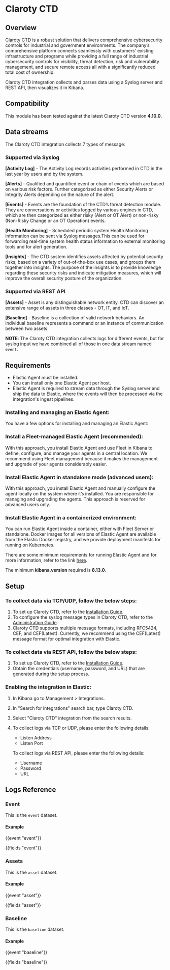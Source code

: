 # Claroty CTD

## Overview

[Claroty CTD](https://claroty.com/industrial-cybersecurity/ctd) is a robust solution that delivers comprehensive cybersecurity controls for industrial and government environments. The company’s comprehensive platform connects seamlessly with customers' existing infrastructure and programs while providing a full range of industrial cybersecurity controls for visibility, threat detection, risk and vulnerability management, and secure remote access all with a significantly reduced total cost of ownership.

Claroty CTD integration collects and parses data using a Syslog server and REST API, then visualizes it in Kibana.

## Compatibility

This module has been tested against the latest Claroty CTD version **4.10.0**.

## Data streams

The Claroty CTD integration collects 7 types of message:

### Supported via Syslog

**[Activity Log]** - The Activity Log records activities performed in CTD in the last year by users and by the system.

**[Alerts]** - Qualified and quantified event or chain of events which are based on various risk factors. Further categorized as either Security Alerts or Integrity Alerts depending on the nature of the alert.

**[Events]** - Events are the foundation of the CTD’s threat detection module. They are conversations or activities logged by various engines in CTD, which are then categorized as either risky (Alert or OT Alert) or non-risky (Non-Risky Change or an OT Operation) events.

**[Health Monitoring]** - Scheduled periodic system Health Monitoring information can be sent via Syslog messages.This can be used for forwarding real-time system health status information to external monitoring tools and for alert generation.

**[Insights]** - The CTD system identifies assets affected by potential security risks, based on a variety of out-of-the-box use cases, and groups them together into insights. The purpose of the insights is to provide knowledge regarding these security risks and indicate mitigation measures, which will improve the overall security posture of the organization.

### Supported via REST API

**[Assets]** - Asset is any distinguishable network entity. CTD can discover an extensive range of assets in three classes - OT, IT, and IoT.

**[Baseline]** - Baseline is a collection of valid network behaviors. An individual baseline represents a command or an instance of communication between two assets.

**NOTE**: The Claroty CTD integration collects logs for different events, but for syslog input we have combined all of those in one data stream named `event`.

## Requirements

- Elastic Agent must be installed.
- You can install only one Elastic Agent per host.
- Elastic Agent is required to stream data through the Syslog server and ship the data to Elastic, where the events will then be processed via the integration's ingest pipelines.

### Installing and managing an Elastic Agent:

You have a few options for installing and managing an Elastic Agent:

### Install a Fleet-managed Elastic Agent (recommended):

With this approach, you install Elastic Agent and use Fleet in Kibana to define, configure, and manage your agents in a central location. We recommend using Fleet management because it makes the management and upgrade of your agents considerably easier.

### Install Elastic Agent in standalone mode (advanced users):

With this approach, you install Elastic Agent and manually configure the agent locally on the system where it’s installed. You are responsible for managing and upgrading the agents. This approach is reserved for advanced users only.

### Install Elastic Agent in a containerized environment:

You can run Elastic Agent inside a container, either with Fleet Server or standalone. Docker images for all versions of Elastic Agent are available from the Elastic Docker registry, and we provide deployment manifests for running on Kubernetes.

There are some minimum requirements for running Elastic Agent and for more information, refer to the link [here](https://www.elastic.co/guide/en/fleet/current/elastic-agent-installation.html).

The minimum **kibana.version** required is **8.13.0**.

## Setup

### To collect data via TCP/UDP, follow the below steps:

1. To set up Claroty CTD, refer to the [Installation Guide](https://portal.claroty.com/prm/English/s/assets?id=696859).
2. To configure the syslog message types in Claroty CTD, refer to the [Administration Guide](https://portal.claroty.com/prm/English/s/assets?id=696857).
3. Claroty CTD supports multiple message formats, including RFC5424, CEF, and CEF(Latest). Currently, we recommend using the CEF(Latest) message format for optimal integration with Elastic.

### To collect data via REST API, follow the below steps:

1. To set up Claroty CTD, refer to the [Installation Guide](https://portal.claroty.com/prm/English/s/assets?id=696859).
2. Obtain the credentials (username, password, and URL) that are generated during the setup process.

### Enabling the integration in Elastic:

1. In Kibana go to Management > Integrations.
2. In "Search for integrations" search bar, type Claroty CTD.
3. Select "Claroty CTD" integration from the search results.
4. To collect logs via TCP or UDP, please enter the following details:
   - Listen Address
   - Listen Port

   To collect logs via REST API, please enter the following details:
   - Username
   - Password
   - URL

## Logs Reference

### Event

This is the `event` dataset.

#### Example

{{event "event"}}

{{fields "event"}}

### Assets

This is the `asset` dataset.

#### Example

{{event "asset"}}

{{fields "asset"}}

### Baseline

This is the `baseline` dataset.

#### Example

{{event "baseline"}}

{{fields "baseline"}}
